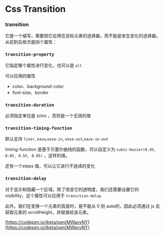 # Css Transition

### transition

它是一个缩写，需要把它应用在目标元素的选择器，而不能是发生变化的选择器。 从前到后依次是四个属性：

### `transition-property`

它指定哪个属性进行变化，也可以是 `all`

可以应用的属性

- color、background-color
- font-size、border

### `transition-duration`

必须指定单位是 s/ms ，否则是一个无效的值

### `transition-timing-function`

默认支持 `liner`, `ease`,`ease-in`, `ease-out`,`ease-in-out`

timing-function 是基于贝塞尔曲线的函数，可以自定义为 `cubic-bezier(0.45, 0.05, 0.55, 0.95)` ，这样的值。

还有一个steps 值，可以让它进行不连续的变化

### `transition-delay`

对于显示和隐藏一个区域，除了改变它的透明度，我们还需要设置它的 visibility，这个属性可以应用于 `transition-delay`

此外，我们在变换一个元素的高度时，是不能从 0 到 auto的，因此必须通过 js 去获取元素的 scrollHeight，并赋值给该元素。

[https://codepen.io/ibeta/pen/MWavvNY](https://codepen.io/ibeta/pen/MWavvNY)